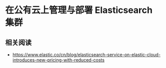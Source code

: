 # 在公有云上管理与部署 Elasticsearch 集群
## 相关阅读
- https://www.elastic.co/cn/blog/elasticsearch-service-on-elastic-cloud-introduces-new-pricing-with-reduced-costs
